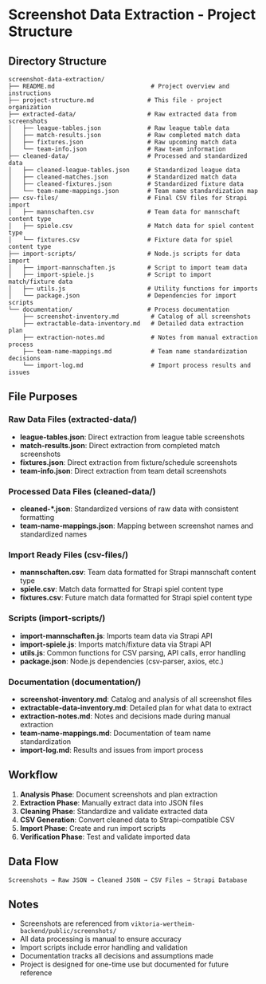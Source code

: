 # Screenshot Data Extraction - Project Structure

## Directory Structure

```
screenshot-data-extraction/
├── README.md                           # Project overview and instructions
├── project-structure.md               # This file - project organization
├── extracted-data/                    # Raw extracted data from screenshots
│   ├── league-tables.json             # Raw league table data
│   ├── match-results.json             # Raw completed match data
│   ├── fixtures.json                  # Raw upcoming match data
│   └── team-info.json                 # Raw team information
├── cleaned-data/                      # Processed and standardized data
│   ├── cleaned-league-tables.json     # Standardized league data
│   ├── cleaned-matches.json           # Standardized match data
│   ├── cleaned-fixtures.json          # Standardized fixture data
│   └── team-name-mappings.json        # Team name standardization map
├── csv-files/                         # Final CSV files for Strapi import
│   ├── mannschaften.csv               # Team data for mannschaft content type
│   ├── spiele.csv                     # Match data for spiel content type
│   └── fixtures.csv                   # Fixture data for spiel content type
├── import-scripts/                    # Node.js scripts for data import
│   ├── import-mannschaften.js         # Script to import team data
│   ├── import-spiele.js               # Script to import match/fixture data
│   ├── utils.js                       # Utility functions for imports
│   └── package.json                   # Dependencies for import scripts
└── documentation/                     # Process documentation
    ├── screenshot-inventory.md         # Catalog of all screenshots
    ├── extractable-data-inventory.md   # Detailed data extraction plan
    ├── extraction-notes.md             # Notes from manual extraction process
    ├── team-name-mappings.md           # Team name standardization decisions
    └── import-log.md                   # Import process results and issues
```

## File Purposes

### Raw Data Files (extracted-data/)
- **league-tables.json**: Direct extraction from league table screenshots
- **match-results.json**: Direct extraction from completed match screenshots  
- **fixtures.json**: Direct extraction from fixture/schedule screenshots
- **team-info.json**: Direct extraction from team detail screenshots

### Processed Data Files (cleaned-data/)
- **cleaned-*.json**: Standardized versions of raw data with consistent formatting
- **team-name-mappings.json**: Mapping between screenshot names and standardized names

### Import Ready Files (csv-files/)
- **mannschaften.csv**: Team data formatted for Strapi mannschaft content type
- **spiele.csv**: Match data formatted for Strapi spiel content type
- **fixtures.csv**: Future match data formatted for Strapi spiel content type

### Scripts (import-scripts/)
- **import-mannschaften.js**: Imports team data via Strapi API
- **import-spiele.js**: Imports match/fixture data via Strapi API
- **utils.js**: Common functions for CSV parsing, API calls, error handling
- **package.json**: Node.js dependencies (csv-parser, axios, etc.)

### Documentation (documentation/)
- **screenshot-inventory.md**: Catalog and analysis of all screenshot files
- **extractable-data-inventory.md**: Detailed plan for what data to extract
- **extraction-notes.md**: Notes and decisions made during manual extraction
- **team-name-mappings.md**: Documentation of team name standardization
- **import-log.md**: Results and issues from import process

## Workflow

1. **Analysis Phase**: Document screenshots and plan extraction
2. **Extraction Phase**: Manually extract data into JSON files
3. **Cleaning Phase**: Standardize and validate extracted data
4. **CSV Generation**: Convert cleaned data to Strapi-compatible CSV
5. **Import Phase**: Create and run import scripts
6. **Verification Phase**: Test and validate imported data

## Data Flow

```
Screenshots → Raw JSON → Cleaned JSON → CSV Files → Strapi Database
```

## Notes

- Screenshots are referenced from `viktoria-wertheim-backend/public/screenshots/`
- All data processing is manual to ensure accuracy
- Import scripts include error handling and validation
- Documentation tracks all decisions and assumptions made
- Project is designed for one-time use but documented for future reference